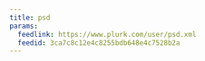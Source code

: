 ```yaml
---
title: psd
params:
  feedlink: https://www.plurk.com/user/psd.xml
  feedid: 3ca7c8c12e4c8255bdb648e4c7528b2a
---
```


